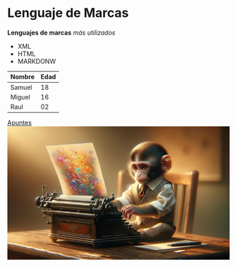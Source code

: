 # Lenguaje de Marcas

__Lenguajes de marcas__ _más utilizados_ 
* XML
* HTML
* MARKDONW


| Nombre | Edad |
|--------|------|
|Samuel  |   18 |
|Miguel|16|
|Raul|02|

[Apuntes](https://github.com/jonaygarciav/apuntes_de_lnd/blob/main/apuntes/ut01/introduccion-a-los-lenguajes-de-marcas.md)
![alt text](image.png)